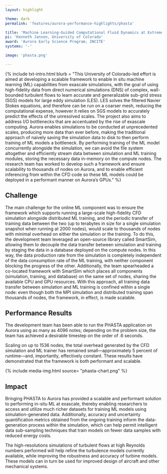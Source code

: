 ```yaml
---
layout: highlight

theme: dark
permalink: 'features/aurora-performance-highlights/phasta'

title: 'Machine Learning-Guided Computational Fluid Dynamics at Extreme Scales'
pi: 'Kenneth Jansen, University of Colorado'
award: 'Aurora Early Science Program, INCITE'
systems: '-'

image: 'phasta.png' 

---
```




{% include txt-intro.html 
    blurb = "This University of Colorado-led effort is aimed at developing a scalable framework to enable in situ machine learning (ML) capabilities from exascale simulations, with the goal of using high-fidelity data from direct numerical simulations (DNS) of complex, wall-bounded turbulent flows to learn accurate and generalizable sub-grid stress (SGS) models for large eddy simulation (LES). LES solves the filtered Navier Stokes equations, and therefore can be run on a coarser mesh, reducing the computational expense, however it relies on SGS models to accurately predict the effects of the unresolved scales. The project also aims to address I/O bottlenecks that are accentuated by the rise of exascale computing. Aurora enables simulations to be conducted at unprecedented scales, producing more data than ever before, making the traditional approach of naively saving the simulation data to disk to then perform training of ML models a bottleneck. By performing training of the ML model concurrently alongside the simulation, we can avoid the file system altogether and efficiently stream data between simulation and ML training modules, storing the necessary data in-memory on the compute nodes. The research team has worked to develop such a framework and ensure scalability to thousands of nodes on Aurora, and to enable efficient inferencing from within the CFD code so these ML models could be deployed in a performant manner on Aurora’s GPUs."
%}



## Challenge
The main challenge for the online ML component was to ensure the framework which supports running a large-scale high-fidelity CFD simulation alongside distributed ML training, and the periodic transfer of training data between the two (up to terabytes in size for a single simulation snapshot when running at 2000 nodes), would scale to thousands of nodes with minimal overhead on either the simulation or the training. To do this, the development team leveraged an open-source library called SmartSim, allowing them to decouple the data transfer between simulation and training by staging the data in a database deployed on the compute nodes. In this way, the data production rate from the simulation is completely independent of the data consumption rate of the ML training, with neither component blocking the progress of the other. Additionally, the team spearheaded a co-located framework with SmartSim which places all components (simulation, training, and database) on the same set of nodes, sharing the available CPU and GPU resources. With this approach, all training data transfer between simulation and ML training is confined within a single node: even though both the MPI simulation and distributed training span thousands of nodes, the framework, in effect, is made scalable.


## Performance Results
The development team has been able to run the PHASTA application on Aurora using as many as 4096 notes; depending on the problem size, the team has achieved a desirable timestep on the order of .6 seconds.

Scaling on up to 1536 nodes, the total overhead generated by the CFD simulation and ML trainer has remained small—approximately 5 percent of runtime—and, importantly, effectively constant. These results have demonstrated that the framework is both performant and scalable.


{% include media-img.html
   source= "phasta-chart.png"
%}

## Impact
Bringing PHASTA to Aurora has provided a scalable and performant solution to performing in-situ ML at exascale, thereby enabling researchers to access and utilize much richer datasets for training ML models using simulation-generated data. Additionally, accuracy and uncertainty quantification metrics obtained from the ongoing training inform the data-generation process within the simulation, which can help permit intelligent data sub-sampling techniques that train models on fewer data samples with reduced energy costs.

The high-resolutions simulations of turbulent flows at high Reynolds numbers performed will help refine the turbulence models currently available, while improving the robustness and accuracy of turbine models. These models can in turn be used for improved design of aircraft and other mechanical systems.


